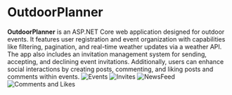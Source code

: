 # OutdoorPlanner

**OutdoorPlanner** is an ASP.NET Core web application designed for outdoor events. It features user registration and event organization with capabilities like filtering, pagination, and real-time weather updates via a weather API. The app also includes an invitation management system for sending, accepting, and declining event invitations. Additionally, users can enhance social interactions by creating posts, commenting, and liking posts and comments within events.
![Events](https://github.com/CirjanBogdan/OutdoorPlanner/assets/124176929/330ff2ca-98ef-4177-ab01-157c80ba3fce)
![Invites](https://github.com/CirjanBogdan/OutdoorPlanner/assets/124176929/ecfeef2e-fc28-4ada-a806-b5eadfb59e60)
![NewsFeed](https://github.com/CirjanBogdan/OutdoorPlanner/assets/124176929/47e2ca80-c8f3-4cbc-9e1b-84a698e424b3)
![Comments and Likes](https://github.com/CirjanBogdan/OutdoorPlanner/assets/124176929/47bee5bc-eeef-451a-9a7a-bdd1ef8fc7d6)
